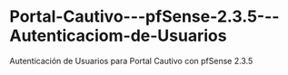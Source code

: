 # Portal-Cautivo---pfSense-2.3.5---Autenticaciom-de-Usuarios
Autenticación de Usuarios para Portal Cautivo con pfSense 2.3.5 
